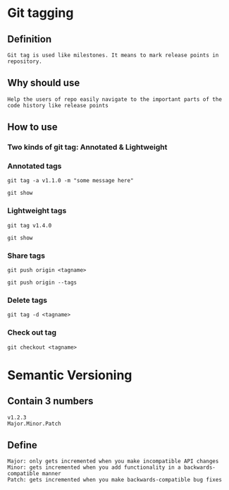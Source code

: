 # Git tagging

## Definition

```
Git tag is used like milestones. It means to mark release points in repository.
``` 

## Why should use

```
Help the users of repo easily navigate to the important parts of the code history like release points
```

## How to use

### Two kinds of git tag: Annotated & Lightweight

### Annotated tags

```
git tag -a v1.1.0 -m "some message here"
```

```
git show
```

### Lightweight tags

```
git tag v1.4.0
```

```
git show
```

### Share tags

```
git push origin <tagname>
```

```
git push origin --tags
```

### Delete tags

```
git tag -d <tagname>
```

### Check out tag

```
git checkout <tagname>
```

# Semantic Versioning

## Contain 3 numbers

```
v1.2.3
Major.Minor.Patch
```

## Define

```
Major: only gets incremented when you make incompatible API changes
Minor: gets incremented when you add functionality in a backwards-compatible manner
Patch: gets incremented when you make backwards-compatible bug fixes
```

